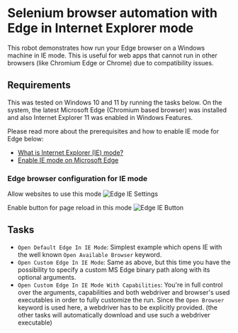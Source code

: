 # Selenium browser automation with Edge in Internet Explorer mode

This robot demonstrates how run your Edge browser on a Windows machine in IE mode.
This is useful for web apps that cannot run in other browsers (like Chromium Edge or
Chrome) due to compatibility issues.


## Requirements

This was tested on Windows 10 and 11 by running the tasks below. On the system, the
latest Microsoft Edge (Chromium based browser) was installed and also Internet Explorer
11 was enabled in Windows Features.

Please read more about the prerequisites and how to enable IE mode for Edge below:
- [What is Internet Explorer (IE) mode?](https://learn.microsoft.com/en-us/deployedge/edge-ie-mode)
- [Enable IE mode on Microsoft Edge](https://docs.oracle.com/cd/F52330_01/installation_guides/insbridge_rm_client_guide/Content/Guides_RateManager/Insbridge%20RateManager%20Client%20Setup%20Guide/Enable%20IE%20mode%20on%20Microsoft%20Edge.htm)

### Edge browser configuration for IE mode

Allow websites to use this mode
![Edge IE Settings](https://raw.githubusercontent.com/robocorp/example-ie-mode-edge/master/bin/1-edge-ie-settings.png)

Enable button for page reload in this mode
![Edge IE Button](https://raw.githubusercontent.com/robocorp/example-ie-mode-edge/master/bin/2-edge-ie-button.png)


## Tasks

- `Open Default Edge In IE Mode`: Simplest example which opens IE with the well known
  `Open Available Browser` keyword.
- `Open Custom Edge In IE Mode`: Same as above, but this time you have the possibility
  to specify a custom MS Edge binary path along with its optional arguments.
- `Open Custom Edge In IE Mode With Capabilities`: You're in full control over the
  arguments, capabilities and both webdriver and browser's used executables in order to
  fully customize the run. Since the `Open Browser` keyword is used here, a webdriver
  has to be explicitly provided. (the other tasks will automatically download and use
  such a webdriver executable)

